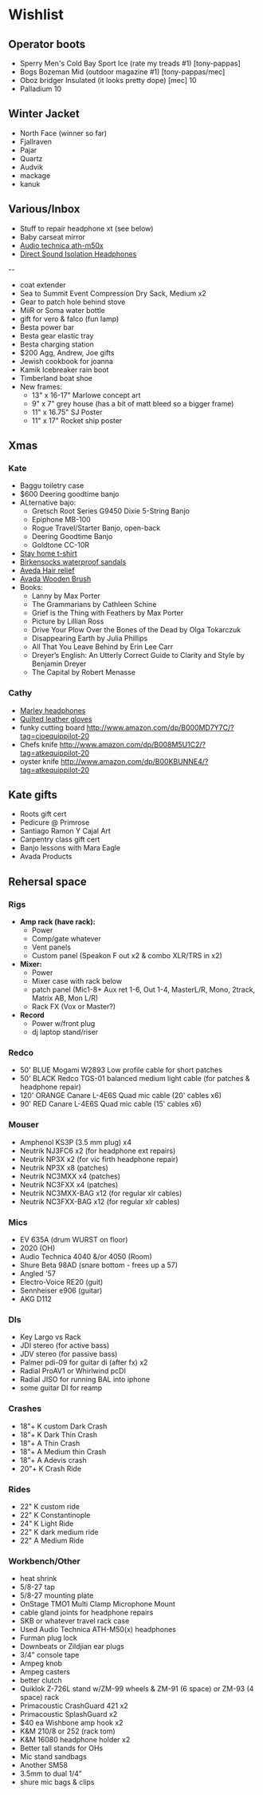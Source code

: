 # Wishlist

## Operator boots

- Sperry Men's Cold Bay Sport Ice (rate my treads #1) [tony-pappas]
- Bogs Bozeman Mid (outdoor magazine #1) [tony-pappas/mec]
- Oboz bridger Insulated (it looks pretty dope) [mec] 10
- Palladium 10

## Winter Jacket

- North Face (winner so far)
- Fjallraven
- Pajar
- Quartz
- Audvik
- mackage
- kanuk

## Various/Inbox

- Stuff to repair headphone xt (see below)
- Baby carseat mirror
- [Audio technica ath-m50x](https://www.audio-technica.com/cms/headphones/99aff89488ddd6b1/index.html)
- [Direct Sound Isolation Headphones](https://www.extremeheadphones.com/product-page/ex29-plus)

--

- coat extender
- Sea to Summit Event Compression Dry Sack, Medium x2
- Gear to patch hole behind stove
- MiiR or Soma water bottle
- gift for vero & falco (fun lamp)
- Besta power bar
- Besta gear elastic tray
- Besta charging station
- $200 Agg, Andrew, Joe gifts
- Jewish cookbook for joanna
- Kamik Icebreaker rain boot
- Timberland boat shoe
- New frames:
  - 13" x 16-17" Marlowe concept art
  - 9" x 7" grey house (has a bit of matt bleed so a bigger frame)
  - 11" x 16.75" SJ Poster
  - 11" x 17" Rocket ship poster

## Xmas

### Kate

- Baggu toiletry case
- $600 Deering goodtime banjo
- ALternative bajo:
  - Gretsch Root Series G9450 Dixie 5-String Banjo
  - Epiphone MB-100
  - Rogue Travel/Starter Banjo, open-back
  - Deering Goodtime Banjo
  - Goldtone CC-10R
- [Stay home t-shirt](https://www.stayhomeclub.ca/collections/spring-2019/products/stfu-loose-tee)
- [Birkensocks waterproof sandals](https://www.mec.ca/en/product/5062-332/Madrid-EVA-Sandals)
- [Aveda Hair relief](https://www.aveda.ca/product/17976/16410/best-sellers/hand-relief-moisturizing-creme#/shade/4.2_fl_oz%2F125_ml)
- [Avada Wooden Brush](https://www.aveda.ca/product/17976/16651/best-sellers/aveda-wooden-paddle-brush#/shade/brush)
- Books:
  - Lanny by Max Porter
  - The Grammarians by Cathleen Schine
  - Grief is the Thing with Feathers by Max Porter
  - Picture by Lillian Ross
  - Drive Your Plow Over the Bones of the Dead by Olga Tokarczuk
  - Disappearing Earth by Julia Phillips
  - All That You Leave Behind by Erin Lee Carr
  - Dreyer’s English: An Utterly Correct Guide to Clarity and Style by Benjamin Dreyer
  - The Capital by Robert Menasse

### Cathy

- [Marley headphones](https://www.amazon.com/House-Marley-Cancelling-Headphones-Microphone/dp/B00G3P9UMU?ref_=fsclp_pl_dp_2)
- [Quilted leather gloves](https://www.simons.ca/en/women-accessories/gloves-mittens/leather-suede/quilted-leather-mittens--4879-93834?catId=6599&colourId=1)
- funky cutting board
http://www.amazon.com/dp/B000MD7Y7C/?tag=cioequippilot-20
- Chefs knife
http://www.amazon.com/dp/B008M5U1C2/?tag=atkequippilot-20
- oyster knife
http://www.amazon.com/dp/B00KBUNNE4/?tag=atkequippilot-20

## Kate gifts

- Roots gift cert
- Pedicure @ Primrose
- Santiago Ramon Y Cajal Art
- Carpentry class gift cert
- Banjo lessons with Mara Eagle
- Avada Products

## Rehersal space

### Rigs

- **Amp rack (have rack):**
  - Power
  - Comp/gate whatever
  - Vent panels
  - Custom panel (Speakon F out x2 & combo XLR/TRS in x2)
- **Mixer:**
  - Power
  - Mixer case with rack below
  - patch panel (Mic1-8+ Aux ret 1-6, Out 1-4, MasterL/R, Mono, 2track, Matrix AB, Mon L/R)
  - Rack FX (Vox or Master?)
- **Record**
  - Power w/front plug
  - dj laptop stand/riser

### Redco

- 50' BLUE Mogami W2893 Low profile cable for short patches
- 50' BLACK Redco TGS-01 balanced medium light cable (for patches & headphone repair)
- 120' ORANGE Canare L-4E6S Quad mic cable (20' cables x6)
- 90' RED Canare L-4E6S Quad mic cable (15' cables x6)

### Mouser

- Amphenol KS3P (3.5 mm plug) x4
- Neutrik NJ3FC6 x2 (for headphone ext repairs)
- Neutrik NP3X x2 (for vic firth headphone repair)
- Neutrik NP3X x8 (patches)
- Neutrik NC3MXX x4 (patches)
- Neutrik NC3FXX x4 (patches)
- Neutrik NC3MXX-BAG x12 (for regular xlr cables)
- Neutrik NC3FXX-BAG x12 (for regular xlr cables)

### Mics

- EV 635A (drum WURST on floor)
- 2020 (OH)
- Audio Technica 4040 &/or 4050 (Room)
- Shure Beta 98AD (snare bottom - frees up a 57)
- Angled '57
- Electro-Voice RE20 (guit)
- Sennheiser e906 (guitar)
- AKG D112

### DIs

- Key Largo vs Rack
- JDI stereo (for active bass)
- JDV stereo (for passive bass)
- Palmer pdi-09 for guitar di (after fx) x2
- Radial ProAV1 or Whirlwind pcDI
- Radial JISO for running BAL into iphone
- some guitar DI for reamp

### Crashes

- 18"+ K custom Dark Crash
- 18"+ K Dark Thin Crash
- 18"+ A Thin Crash
- 18"+ A Medium thin Crash
- 18"+ A Adevis crash
- 20"+ K Crash Ride

### Rides

- 22" K custom ride
- 22" K Constantinople
- 24" K Light Ride
- 22" K dark medium ride
- 22" A Medium Ride

### Workbench/Other

- heat shrink
- 5/8-27 tap
- 5/8-27 mounting plate
- OnStage TMO1 Multi Clamp Microphone Mount
- cable gland joints for headphone repairs
- SKB or whatever travel rack case
- Used Audio Technica ATH-M50(x) headphones
- Furman plug lock
- Downbeats or Zildjian ear plugs
- 3/4" console tape
- Ampeg knob
- Ampeg casters
- better clutch
- Quiklok Z-726L stand w/ZM-99 wheels & ZM-91 (6 space) or ZM-93 (4 space) rack
- Primacoustic CrashGuard 421 x2
- Primacoustic SplashGuard x2
- $40 ea Wishbone amp hook x2
- K&M 210/8 or 252 (rack tom)
- K&M 16080 headphone holder x2
- Better tall stands for OHs
- Mic stand sandbags
- Another SM58
- 3.5mm to dual 1/4"
- shure mic bags & clips

